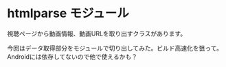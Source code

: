 # htmlparse モジュール
視聴ページから動画情報、動画URLを取り出すクラスがあります。

今回はデータ取得部分をモジュールで切り出してみた。ビルド高速化を狙って。
Androidには依存してないので他で使えるかも？